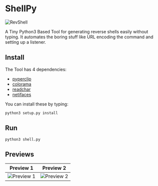 # ShellPy

![RevShell](https://i.imgur.com/DZuLkH9.png)

A Tiny Python3 Based Tool for generating reverse shells easily without typing. 
It automates the boring stuff like URL encoding the command and setting up a listener.


## Install

The Tool has 4 dependencies:

*   [pyperclip](https://pypi.org/project/pyperclip/)
*   [colorama](https://pypi.org/project/colorama/)
*   [readchar](https://pypi.org/project/readchar/)
*   [netifaces](https://pypi.org/project/netifaces/)

You can install these by typing:

```
python3 setup.py install
```

## Run

```
python3 shell.py
```

## Previews

Preview 1             |  Preview 2
:-----------------------:|:-----------------------:
![Preview 1](https://i.imgur.com/sUIzKAp.png)  |  ![Preview 2](https://i.imgur.com/31pjpeW.png)




